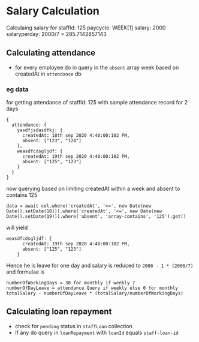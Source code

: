 # Salary Calculation
Calculaing salary for 
staffId: 125 
paycycle: WEEK[1]
salary: 2000
salaryperday: 2000/7 = 285.7142857143

## Calculating attendance
- for every employee do in query in the `absent` array week based on createdAt in `attendance` db

### eg data
for getting attendance of staffId: 125 with sample attendance record for 2 days
```
{
  attendance: {
    yasdfjsdasdfkj: {
      createdAt: 18th sep 2020 4:40:00:102 PM,
      absent: ["123", "124"]
    },
    weasdfcdsgljdf: {
      createdAt: 19th sep 2020 4:40:00:102 PM,
      absent: ["125", "123"]
    }
  }
}
```
now querying based on limiting createdAt within a week and absent to contains 125 

```
data = await col.where('createdAt', '>=', new Date(new Date().setDate(18))).where('createdAt', '<=', new Date(new Date().setDate(19))).where('absent', 'array-contains', '125').get()
```

will yield 
```
weasdfcdsgljdf: {
      createdAt: 19th sep 2020 4:40:00:102 PM,
      absent: ["125", "123"]
    }
```

Hence he is leave for one day and salary is reduced to `2000 - 1 * (2000/7)` and formulae is 
```
numberOfWorkingDays = 30 for monthly if weekly 7 
numberOfDayLeave = attendance Query if weekly else 0 for monthly
totalSalary - numberOfDayLeave * (totalSalary/numberOfWorkingDays)
```

## Calculating loan repayment
- check for `pending` status in `staffLoan` collection
- If any do query in `loanRepayment` with `loanId` equals `staff-loan-id`